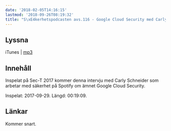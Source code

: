 ```yaml
---
date: '2018-02-05T14:16:15'
lastmod: '2018-09-26T08:19:32'
title: "S\xE4kerhetspodcasten avs.116 - Google Cloud Security med Carly Schneider"
---
```

## Lyssna

iTunes \| [mp3](http://traffic.libsyn.com/sakerhetspodcasten/SEC-T_2017_Carly_Schneider.mp3) 

## Innehåll

Inspelat på Sec-T 2017 kommer denna intervju med Carly Schneider som arbetar med
säkerhet på Spotify om ämnet Google Cloud Security.

Inspelat: 2017-09-29. Längd: 00:19:09.

## Länkar

Kommer snart.
